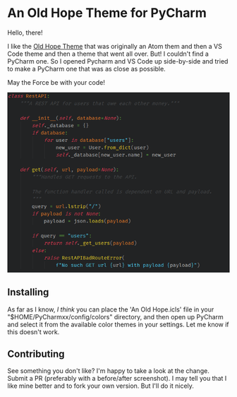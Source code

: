# An Old Hope Theme for PyCharm

Hello, there!

I like the [Old Hope Theme](https://atom.io/themes/an-old-hope-syntax) that was
originally an Atom them and then a VS Code theme and then a theme that went all
over.  But!  I couldn't find a PyCharm one.  So I opened Pycharm and VS Code up
side-by-side and tried to make a PyCharm one that was as close as possible.

May the Force be with your code!

![Python Screenshot](./images/screenshot1.png)

## Installing

As far as I know, *I think* you can place the 'An Old Hope.icls' file in your
"$HOME/PyCharmxx/config/colors" directory, and then open up PyCharm and select
it from the available color themes in your settings.  Let me know if this
doesn't work.

## Contributing

See something you don't like?  I'm happy to take a look at the change.  Submit a
PR (preferably with a before/after screenshot).  I may tell you that I like mine
better and to fork your own version.  But I'll do it nicely.
